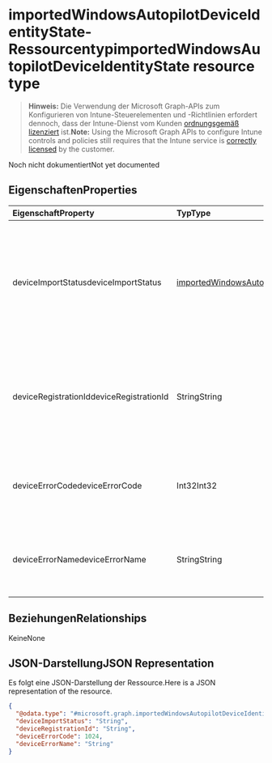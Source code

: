 # <a name="importedwindowsautopilotdeviceidentitystate-resource-type"></a><span data-ttu-id="78f77-101">importedWindowsAutopilotDeviceIdentityState-Ressourcentyp</span><span class="sxs-lookup"><span data-stu-id="78f77-101">importedWindowsAutopilotDeviceIdentityState resource type</span></span>

> <span data-ttu-id="78f77-102">**Hinweis:** Die Verwendung der Microsoft Graph-APIs zum Konfigurieren von Intune-Steuerelementen und -Richtlinien erfordert dennoch, dass der Intune-Dienst vom Kunden [ordnungsgemäß lizenziert](https://go.microsoft.com/fwlink/?linkid=839381) ist.</span><span class="sxs-lookup"><span data-stu-id="78f77-102">**Note:** Using the Microsoft Graph APIs to configure Intune controls and policies still requires that the Intune service is [correctly licensed](https://go.microsoft.com/fwlink/?linkid=839381) by the customer.</span></span>

<span data-ttu-id="78f77-103">Noch nicht dokumentiert</span><span class="sxs-lookup"><span data-stu-id="78f77-103">Not yet documented</span></span>
## <a name="properties"></a><span data-ttu-id="78f77-104">Eigenschaften</span><span class="sxs-lookup"><span data-stu-id="78f77-104">Properties</span></span>
|<span data-ttu-id="78f77-105">Eigenschaft</span><span class="sxs-lookup"><span data-stu-id="78f77-105">Property</span></span>|<span data-ttu-id="78f77-106">Typ</span><span class="sxs-lookup"><span data-stu-id="78f77-106">Type</span></span>|<span data-ttu-id="78f77-107">Beschreibung</span><span class="sxs-lookup"><span data-stu-id="78f77-107">Description</span></span>|
|:---|:---|:---|
|<span data-ttu-id="78f77-108">deviceImportStatus</span><span class="sxs-lookup"><span data-stu-id="78f77-108">deviceImportStatus</span></span>|[<span data-ttu-id="78f77-109">importedWindowsAutopilotDeviceIdentityImportStatus</span><span class="sxs-lookup"><span data-stu-id="78f77-109">importedWindowsAutopilotDeviceIdentityImportStatus</span></span>](../resources/intune_enrollment_importedwindowsautopilotdeviceidentityimportstatus.md)|<span data-ttu-id="78f77-110">Vom Geräteverzeichnisdienst (DDS) gemeldeter Gerätestatus.</span><span class="sxs-lookup"><span data-stu-id="78f77-110">Device status reported by Device Directory Service(DDS).</span></span> <span data-ttu-id="78f77-111">Mögliche Werte: `unknown`, `pending`, `partial`, `complete`, `error`.</span><span class="sxs-lookup"><span data-stu-id="78f77-111">Possible values are: `unknown`, `pending`, `partial`, `complete`, `error`.</span></span>|
|<span data-ttu-id="78f77-112">deviceRegistrationId</span><span class="sxs-lookup"><span data-stu-id="78f77-112">deviceRegistrationId</span></span>|<span data-ttu-id="78f77-113">String</span><span class="sxs-lookup"><span data-stu-id="78f77-113">String</span></span>|<span data-ttu-id="78f77-114">Vom Geräteverzeichnisdienst (DDS) gemeldete Geräteregistrierungs-ID für erfolgreich hinzugefügtes Gerät</span><span class="sxs-lookup"><span data-stu-id="78f77-114">Device Registration ID for successfully added device reported by Device Directory Service(DDS).</span></span>|
|<span data-ttu-id="78f77-115">deviceErrorCode</span><span class="sxs-lookup"><span data-stu-id="78f77-115">deviceErrorCode</span></span>|<span data-ttu-id="78f77-116">Int32</span><span class="sxs-lookup"><span data-stu-id="78f77-116">Int32</span></span>|<span data-ttu-id="78f77-117">Vom Geräteverzeichnisdienst (DDS) gemeldeter Gerätefehlercode</span><span class="sxs-lookup"><span data-stu-id="78f77-117">Device error code reported by Device Directory Service(DDS).</span></span>|
|<span data-ttu-id="78f77-118">deviceErrorName</span><span class="sxs-lookup"><span data-stu-id="78f77-118">deviceErrorName</span></span>|<span data-ttu-id="78f77-119">String</span><span class="sxs-lookup"><span data-stu-id="78f77-119">String</span></span>|<span data-ttu-id="78f77-120">Vom Geräteverzeichnisdienst (DDS) gemeldeter Gerätefehlername</span><span class="sxs-lookup"><span data-stu-id="78f77-120">Device error name reported by Device Directory Service(DDS).</span></span>|

## <a name="relationships"></a><span data-ttu-id="78f77-121">Beziehungen</span><span class="sxs-lookup"><span data-stu-id="78f77-121">Relationships</span></span>
<span data-ttu-id="78f77-122">Keine</span><span class="sxs-lookup"><span data-stu-id="78f77-122">None</span></span>
## <a name="json-representation"></a><span data-ttu-id="78f77-123">JSON-Darstellung</span><span class="sxs-lookup"><span data-stu-id="78f77-123">JSON Representation</span></span>
<span data-ttu-id="78f77-124">Es folgt eine JSON-Darstellung der Ressource.</span><span class="sxs-lookup"><span data-stu-id="78f77-124">Here is a JSON representation of the resource.</span></span>
<!-- {
  "blockType": "resource",
  "@odata.type": "microsoft.graph.importedWindowsAutopilotDeviceIdentityState"
}
-->
``` json
{
  "@odata.type": "#microsoft.graph.importedWindowsAutopilotDeviceIdentityState",
  "deviceImportStatus": "String",
  "deviceRegistrationId": "String",
  "deviceErrorCode": 1024,
  "deviceErrorName": "String"
}
```



